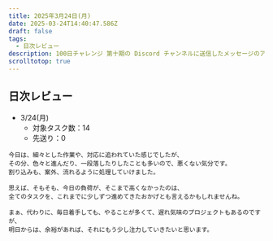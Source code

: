 ```yaml
---
title: 2025年3月24日(月)
date: 2025-03-24T14:40:47.586Z
draft: false
tags:
  - 日次レビュー
description: 100日チャレンジ 第十期の Discord チャンネルに送信したメッセージのアーカイブ
scrolltotop: true
---
```


## 日次レビュー

- 3/24(月)
  - 対象タスク数：14
  - 先送り：0

```
今日は、細々とした作業や、対応に追われていた感じでしたが、
その分、色々と進んだり、一段落したりしたことも多いので、悪くない気分です。
割り込みも、案外、流れるように処理していけました。

思えば、そもそも、今日の負荷が、そこまで高くなかったのは、
全てのタスクを、これまでに少しずつ進めてきたおかげとも言えるかもしれませんね。

まぁ、代わりに、毎日着手しても、やることが多くて、遅れ気味のプロジェクトもあるのですが、
明日からは、余裕があれば、それにもう少し注力していきたいと思います。
```
